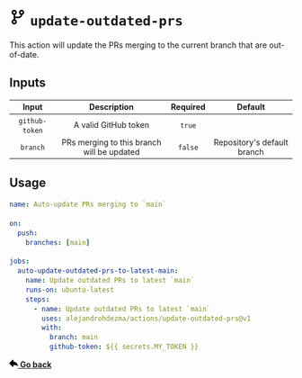 # <img height=30 src="../.github/icons/update-outdated-prs.svg"> `update-outdated-prs`

This action will update the PRs merging to the current branch that are out-of-date.

## Inputs

| Input | Description | Required | Default |
| :--: | :--: | :--: | :--: |
| `github-token` | A valid GitHub token | `true` | |
| `branch` | PRs merging to this branch will be updated | `false` | Repository's default branch |

## Usage

```yaml
name: Auto-update PRs merging to `main`

on:
  push:
    branches: [main]

jobs:
  auto-update-outdated-prs-to-latest-main:
    name: Update outdated PRs to latest `main`
    runs-on: ubuntu-latest
    steps:
      - name: Update outdated PRs to latest `main`
        uses: alejandrohdezma/actions/update-outdated-prs@v1
        with:
          branch: main
          github-token: ${{ secrets.MY_TOKEN }}
```

<a href="../README.md#available-actions"><img height=15 src="../.github/icons/go-back.svg"> <b>Go back</b></a>